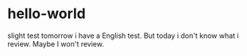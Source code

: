 # hello-world
slight test
tomorrow i have a English test. But today i don't know what i review. Maybe I won't review.  

